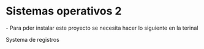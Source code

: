 <h1>Sistemas operativos 2 </h1>
- Para pder instalar este proyecto se necesita hacer lo siguiente en la terinal 


Systema de registros 
